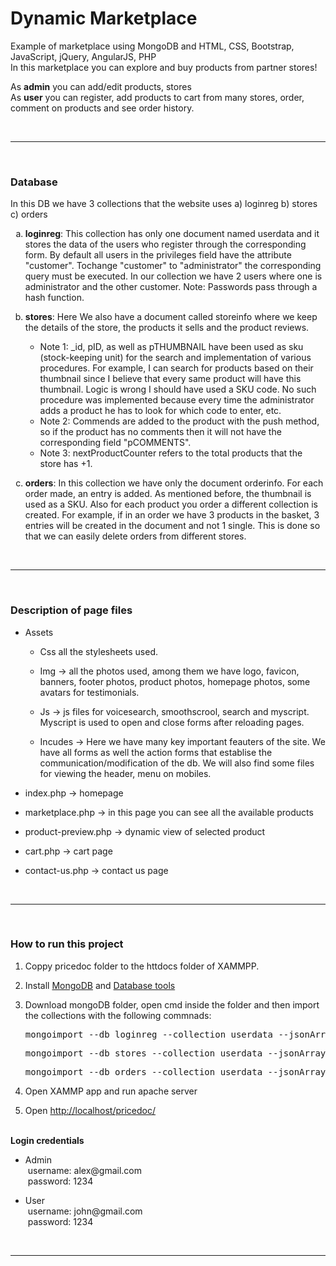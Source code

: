 <div>
  <h1>Dynamic Marketplace</h1>
  <p>Example of marketplace using MongoDB and HTML, CSS, Bootstrap, JavaScript, jQuery, AngularJS, PHP<br>In this marketplace you can explore and buy products from partner stores!</p>
  <p>As <strong>admin</strong> you can add/edit products, stores<br>As <strong>user</strong>  you can register, add products to cart from many stores, order, comment on products and see order history.</p>
</div>
<br><hr><br>

<div>
  <h3>Database</h3>
  <p>In this DB we have 3 collections that the website uses a) loginreg b) stores c) orders</p>
  <ol type="a">
    <li><p><strong>loginreg</strong>: This collection has only one document named userdata and it stores the data of the users who register through the corresponding form. By default all users in the privileges field have the attribute "customer". Tochange "customer" to "administrator" the corresponding query must be executed. In our collection we have 2 users where one is administrator and the other customer. Note: Passwords pass through a hash function.</li></p>
    <li><p><strong>stores</strong>: Here We also have a document called storeinfo where we keep the details of the store, the products it sells and the product reviews.
      <ul>
        <li>Note 1: _id, pID, as well as pTHUMBNAIL have been used as sku (stock-keeping unit) for the search and implementation of various procedures. For example, I can search for products based on their thumbnail since I believe that every same product will have this thumbnail. Logic is wrong I should have used a SKU code. No such procedure was implemented because every time the administrator adds a product he has to look for which code to enter, etc.</li>
        <li>Note 2: Commends are added to the product with the push method, so if the product has no comments then it will not have the corresponding field "pCOMMENTS".</li>
        <li>Note 3: nextProductCounter refers to the total products that the store has +1.</li>
      </ul>
    </li></p>
    <li><p><strong>orders</strong>: In this collection we have only the document orderinfo. For each order made, an entry is added. As mentioned before, the thumbnail is used as a SKU. Also for each product you order a different collection is created. For example, if in an order we have 3 products in the basket, 3 entries will be created in the document and not 1 single. This is done so that we can easily delete orders from different stores.</li></p>
  </ol>
</div>
<br><hr><br>

<div>
<h3>Description of page files</h3>
<ul>
  <li><p>Assets</p></li>
  <ul>
    <li><p>Css all the stylesheets used.
    <li><p>Img -> all the photos used, among them we have logo, favicon, banners, footer photos, product photos, homepage photos, some avatars for testimonials.</p></li>
    <li><p>Js -> js files for voicesearch, smoothscrool, search and myscript. Myscript is used to open and close forms after reloading pages.</p></li>
    <li><p>Incudes -> Here we have many key important feauters of the site. We have all forms as well the action forms that establise the communication/modification of the db. We will also find some files for viewing the header, menu on mobiles.</p></li>
  </ul>
  <li><p>index.php -> homepage</p></li>
  <li><p>marketplace.php -> in this page you can see all the available products</p></li></p></li>
  <li><p>product-preview.php -> dynamic view of selected product</p></li>
  <li><p>cart.php -> cart page</p></li>
  <li><p>contact-us.php -> contact us page</p></li></p></li>
</ul>
</div>
<br><hr><br>

<div>
<h3>How to run this project</h3>
<ol>
  <li><p>Coppy pricedoc folder to the httdocs folder of XAMMPP.</p></li>
  <li><p>Install <a href="https://www.mongodb.com/try/download"  target="_blank">MongoDB</a> and <a target="_blank" href="https://www.mongodb.com/try/download/database-tools">Database tools</a></p></li>
  <li><p>Download mongoDB folder, open cmd inside the folder and then import the collections with the following commnads:</p>
    <pre>mongoimport --db loginreg --collection userdata --jsonArray –file pathToFolder\mongoDB\userdata.json</pre>
    <pre>mongoimport --db stores --collection userdata --jsonArray –file pathToFolder\mongoDB\storeinfo.json</pre>
    <pre>mongoimport --db orders --collection userdata --jsonArray –file pathToFolder\mongoDB\my_db\orderinfo.json</pre>
  </li>
  <li><p>Open XAMMP app and run apache server</p></li>
  <li><p>Open <a  target="_blank" href="http://localhost/pricedoc/">http://localhost/pricedoc/</a> </p></li>
</ol>
<br>
  <strong>Login credentials</strong>
  <ul>
    <li><p>Admin<br>&nbsp;username: alex@gmail.com<br>&nbsp;password: 1234</p></li>
    <li><p>User<br>&nbsp;username: john@gmail.com<br>&nbsp;password: 1234</p></li>
  </ul>
</div>
<br><hr><br>
   
